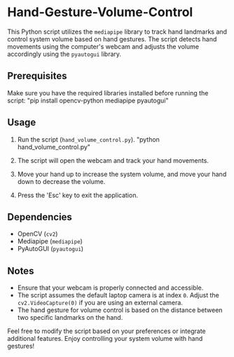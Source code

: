 # Hand-Gesture-Volume-Control

This Python script utilizes the `mediapipe` library to track hand landmarks and control system volume based on hand gestures. The script detects hand movements using the computer's webcam and adjusts the volume accordingly using the `pyautogui` library.


## Prerequisites

Make sure you have the required libraries installed before running the script:
"pip install opencv-python mediapipe pyautogui"



## Usage

1. Run the script (`hand_volume_control.py`).
"python hand_volume_control.py"

2. The script will open the webcam and track your hand movements.

3. Move your hand up to increase the system volume, and move your hand down to decrease the volume.

4. Press the 'Esc' key to exit the application.



## Dependencies

- OpenCV (`cv2`)
- Mediapipe (`mediapipe`)
- PyAutoGUI (`pyautogui`)



## Notes

- Ensure that your webcam is properly connected and accessible.
- The script assumes the default laptop camera is at index `0`. Adjust the `cv2.VideoCapture(0)` if you are using an external camera.
- The hand gesture for volume control is based on the distance between two specific landmarks on the hand.



Feel free to modify the script based on your preferences or integrate additional features. Enjoy controlling your system volume with hand gestures!
